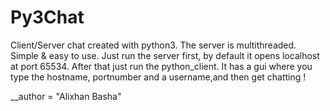 # Py3Chat

Client/Server chat created with python3.
The server is multithreaded.
Simple & easy to use. Just run the server first, by default it opens localhost at port 65534.
After that just run the python_client. It has a gui where you type the hostname, portnumber and a username,and then get chatting !


__author = "Alixhan Basha"
